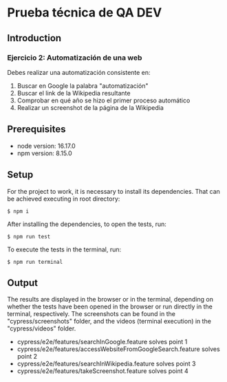 # Prueba técnica de QA DEV

## Introduction
### Ejercicio 2: Automatización de una web
Debes realizar una automatización consistente en:
1. Buscar en Google la palabra "automatización"
2. Buscar el link de la Wikipedia resultante
3. Comprobar en qué año se hizo el primer proceso automático
4. Realizar un screenshot de la página de la Wikipedia

## Prerequisites
* node version: 16.17.0
* npm version: 8.15.0

## Setup
For the project to work, it is necessary to install its dependencies. That can be achieved executing in root directory:
```
$ npm i
```
After installing the dependencies, to open the tests, run:
```
$ npm run test
```
To execute the tests in the terminal, run:
```
$ npm run terminal
```

## Output
The results are displayed in the browser or in the terminal, depending on whether the tests have been opened in the browser or run directly in the terminal, respectively. The screenshots can be found in the "cypress/screenshots" folder, and the videos (terminal execution) in the "cypress/videos" folder.  
* cypress/e2e/features/searchInGoogle.feature solves point 1
* cypress/e2e/features/accessWebsiteFromGoogleSearch.feature solves point 2
* cypress/e2e/features/searchInWikipedia.feature solves point 3
* cypress/e2e/features/takeScreenshot.feature solves point 4